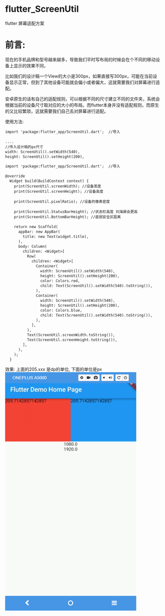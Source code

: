 # flutter_ScreenUtil
flutter 屏幕适配方案

# 前言:

现在的手机品牌和型号越来越多，导致我们平时写布局的时候会在个不同的移动设备上显示的效果不同，

比如我们的设计稿一个View的大小是300px，如果直接写300px，可能在当前设备显示正常，但到了其他设备可能就会偏小或者偏大，这就需要我们对屏幕进行适配。

安卓原生的话有自己的适配规则，可以根据不同的尺寸建立不同的文件夹，系统会根据当前的设备尺寸取对应的大小的布局。而flutter本身并没有适配规则，而原生的又比较繁琐，这就需要我们自己去对屏幕进行适配。



使用方法:
```
import 'package:flutter_app/ScreenUtil.dart';  //导入

....
//传入设计稿的px尺寸
width: ScreenUtil().setWidth(540),
height: ScreenUtil().setHeight(200),

```

```
import 'package:flutter_app/ScreenUtil.dart';  //导入

@override
  Widget build(BuildContext context) {
    print(ScreenUtil.screenWidth); //设备宽度
    print(ScreenUtil.screenHeight); //设备高度

    print(ScreenUtil.pixelRatio); //设备的像素密度

    print(ScreenUtil.StatusBarHeight); //状态栏高度 刘海屏会更高
    print(ScreenUtil.BottomBarHeight); //底部安全区距离

    return new Scaffold(
      appBar: new AppBar(
        title: new Text(widget.title),
      ),
      body: Column(
        children: <Widget>[
          Row(
            children: <Widget>[
              Container(
                width: ScreenUtil().setWidth(540),
                height: ScreenUtil().setHeight(200),
                color: Colors.red,
                child: Text(ScreenUtil().setWidth(540).toString()),
              ),
              Container(
                width: ScreenUtil().setWidth(540),
                height: ScreenUtil().setHeight(200),
                color: Colors.blue,
                child: Text(ScreenUtil().setWidth(540).toString()),
              ),
            ],
          ),
          Text(ScreenUtil.screenWidth.toString()),
          Text(ScreenUtil.screenHeight.toString()),
        ],
      ),
    );
  }
```
效果:
上面的205.xxx 是dp的单位,
下面的单位是px
![效果](微信图片_20180921000611.png)

